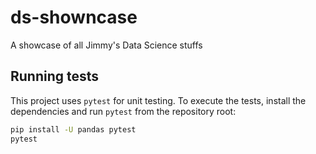 # ds-showncase
A showcase of all Jimmy's Data Science stuffs

## Running tests

This project uses `pytest` for unit testing. To execute the tests, install the dependencies and run `pytest` from the repository root:

```bash
pip install -U pandas pytest
pytest
```

